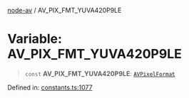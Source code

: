 [node-av](../globals.md) / AV\_PIX\_FMT\_YUVA420P9LE

# Variable: AV\_PIX\_FMT\_YUVA420P9LE

> `const` **AV\_PIX\_FMT\_YUVA420P9LE**: [`AVPixelFormat`](../type-aliases/AVPixelFormat.md)

Defined in: [constants.ts:1077](https://github.com/seydx/av/blob/f8631fc881b394300b1479f511d55cf1c370a87f/src/constants/constants.ts#L1077)
